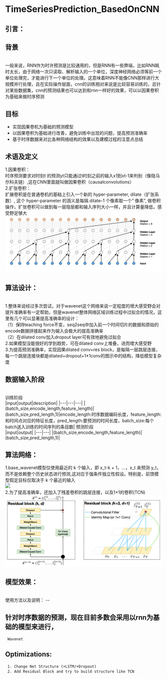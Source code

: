 # TimeSeriesPrediction_BasedOnCNN
引言：
--
背景
-
<br>
一般来说，RNN作为时许预测是比较通用的，但是RNN有一些弊端，比如RNN耗时太长，由于网络一次只读取、解析输入的一个单位，深度神经网络必须等前一个单位处理完，才能进行下一个单位的处理。这意味着RNN不能像CNN那样进行大规模并行处理，且在实际操作层面，cnn的训练相对来说是比较容易训练的，且针对某些数据集，cnn的预测结果也可以达到和rnn一样好的效果，可以以因果卷积为基础来做时序预测

目标
-
* 实现因果卷机为基础的预测模型<br>
* 以因果卷积为基础进行改善，避免训练中出现的问题，提高预测准确率<br>
* 基于时序数据来对比各种网络结构的效果以及建模过程的注意点总结

术语及定义
-
1.因果卷积：<br>
时序预测要求对时刻t 的预测yt只能通过t时刻之前的输入x1到xt-1来判别（像隐马尔科夫链）,这在CNN里面就叫做因果卷积（causalconvolutions）<br>
2.扩张卷积：<br>
扩展卷积是在普通卷机的基础上引入一个新的 hyper-parameter, dilate（扩张系数）, 这个 hyper-parameter 的涵义是每隔 dilate-1 个像素取一个” 像素”, 做卷积操作，扩张卷积可以做到每一层隐层都和输入序列大小一样，并且计算量降低，感受野足够大<br>
![](https://github.com/XiaowanLi2018/TimeSeriesPrediction_BasedOnCNN/blob/master/data/%E5%B1%8F%E5%B9%95%E5%BF%AB%E7%85%A7%202019-01-21%20%E4%B8%8A%E5%8D%8810.10.31.png)
<br>

算法设计：
-
<br>
1.整体来说经过多次尝试，对于wavenet这个网络来说一定程度的增大感受野会对提升准确率有一定帮助，但是wavenet整体网络区域训练过程中过拟合的情况，这里有几个可以显著提高准确率的设计：<br>
（1）保持teaching force不变，seq2seq中加入前一个时间切片的数据和原始的encode数据拼接起来作为输入会极大的提高准确率<br>
（2）在dilated conv加入dropout layer可有效地避免过拟合<br>
2.如果模型没能很好的学到趋势，可在dilated conv上堆叠，进而增大感受野<br>
3.为提高预测准确率，实现因果dilated conv+res block，是每隔一层跳层连接，每一个跳层连接块都是dilated+dropout+1*1conv的图示中的结构，降低模型复杂度<br>

数据输入阶段
-
<br>
训练阶段<br>
|input|output|description|
|---|---|---|
|(batch_size,encode_length,feature_length)|(batch_size,pred_length,1)|encode_length:时序数据编码长度，feature_length:和时间点对应的特征长度，pred_length:要预测的时间长度，batch_size:每个batch送入训练的时间序列的条目数|
预测阶段
<br>
|input|output|
|---|---|
|(batch_size,encode_length,feature_length)|(batch_size,pred_length,1)|

算法网络：
--
1.base_wavenet模型仅使用最近的 k 个输入，即 x_t-k + 1，...，x_t 来预测 y_t，而不是依赖整个历史状态进行预测,这对应于强条件独立性假设。特别是，前馈模型假定目标仅取决于 k 个最近的输入<br>
![](https://github.com/ZhouYuxuanYX/Wavenet-in-Keras-for-Kaggle-Competition-Web-Traffic-Time-Series-Forecasting/blob/master/figures/wavenet.gif)
<br>
2.为了提高准确率，还加入了残差卷积的跳层连接，以及1×1的卷积(TCN)<br>
![](https://github.com/XiaowanLi2018/TimeSeriesPrediction_BasedOnCNN/blob/master/data/Screenshot-from-2018-06-09-162900.png)

模型效果：
--
<br>
使用方法以及说明：
--


针对时序数据的预测，现在目前多数会采用以rnn为基础的模型来进行，
--
     Wavenet
Optimizations:
--
     1. Change Net Structure (+LSTM/+Dropout) 
     2. Add Residual Block and try to build structure like TCN

